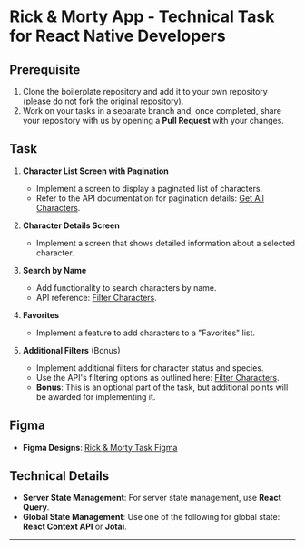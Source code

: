 # Rick & Morty App - Technical Task for React Native Developers

## Prerequisite

1. Clone the boilerplate repository and add it to your own repository (please do not fork the original repository).
2. Work on your tasks in a separate branch and, once completed, share your repository with us by opening a **Pull Request** with your changes.

## Task

1. **Character List Screen with Pagination**

   - Implement a screen to display a paginated list of characters.
   - Refer to the API documentation for pagination details: [Get All Characters](https://rickandmortyapi.com/documentation/#get-all-characters).

2. **Character Details Screen**

   - Implement a screen that shows detailed information about a selected character.

3. **Search by Name**

   - Add functionality to search characters by name.
   - API reference: [Filter Characters](https://rickandmortyapi.com/documentation/#filter-characters).

4. **Favorites**

   - Implement a feature to add characters to a "Favorites" list.

5. **Additional Filters** (Bonus)
   - Implement additional filters for character status and species.
   - Use the API's filtering options as outlined here: [Filter Characters](https://rickandmortyapi.com/documentation/#filter-characters).
   - **Bonus**: This is an optional part of the task, but additional points will be awarded for implementing it.

## Figma

- **Figma Designs**: [Rick & Morty Task Figma](https://www.figma.com/design/Ui91kU1cPRnMYW09DorLK1/Rick-%26-Morty-Task?node-id=0-1&node-type=canvas&t=WssIWdkm0D13Vqtq-0)

## Technical Details

- **Server State Management**: For server state management, use **React Query**.
- **Global State Management**: Use one of the following for global state: **React Context API** or **Jotai**.

---
